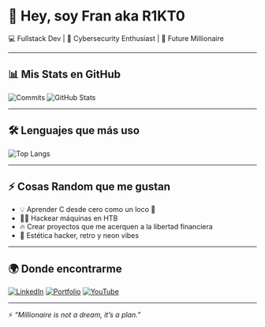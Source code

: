 # 👋 Hey, soy Fran aka R1KT0  

💻 Fullstack Dev | 🔐 Cybersecurity Enthusiast | 🚀 Future Millionaire  

---

## 📊 Mis Stats en GitHub
![Commits](https://github-readme-streak-stats.herokuapp.com?user=R1KT0&theme=tokyonight&hide_border=true)
![GitHub Stats](https://github-readme-stats.vercel.app/api?username=R1KT0&show_icons=true&theme=tokyonight&hide_border=true&count_private=true)

---

## 🛠️ Lenguajes que más uso
![Top Langs](https://github-readme-stats.vercel.app/api/top-langs/?username=R1KT0&layout=compact&theme=tokyonight&hide_border=true)

---

## ⚡ Cosas Random que me gustan
- 💡 Aprender C desde cero como un loco 🧠  
- 🕵️‍♂️ Hackear máquinas en HTB  
- 🔥 Crear proyectos que me acerquen a la libertad financiera  
- 🎨 Estética hacker, retro y neon vibes  

---

## 🌍 Donde encontrarme
[![LinkedIn](https://img.shields.io/badge/LinkedIn-R1KT0-blue?style=flat&logo=linkedin)](https://linkedin.com/in/tu-link)
[![Portfolio](https://img.shields.io/badge/Portfolio-r1kt0.dev-red?style=flat&logo=firefox)](https://github.com/R1KT0/portfolio)
[![YouTube](https://img.shields.io/badge/YouTube-R1KT0-red?style=flat&logo=youtube)](https://youtube.com/tu-link)

---
⚡ *“Millionaire is not a dream, it’s a plan.”*
